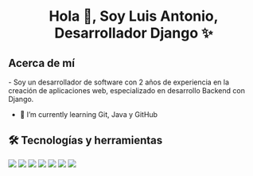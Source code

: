 <h1 align="center">Hola 👋, Soy Luis Antonio, Desarrollador Django ✨ </h1>

<h2> Acerca de mí </h2>
- Soy un desarrollador de software con 2 años de experiencia en la creación de aplicaciones web, especializado en desarrollo Backend con Django.
  
- 🌱 I’m currently learning Git, Java y GitHub

<h2>🛠️ Tecnologías y herramientas</h2>
<p>
  <img src="https://img.shields.io/badge/Python-14354C?style=for-the-badge&logo=python&logoColor=white">
  <img src="https://img.shields.io/badge/Django-092E20?style=for-the-badge&logo=django&logoColor=green">
  <img src="https://img.shields.io/badge/MySQL-005C84?style=for-the-badge&logo=mysql&logoColor=white">
  <img src="https://img.shields.io/badge/Git-F05032?style=for-the-badge&logo=git&logoColor=white">
  <img src="https://img.shields.io/badge/GitHub-100000?style=for-the-badge&logo=github&logoColor=white">
  
  <img src="https://img.shields.io/badge/JavaScript-F7DF1E?style=for-the-badge&logo=javascript&logoColor=black">
  <img src="https://img.shields.io/badge/HTML5-E34F26?style=for-the-badge&logo=html5&logoColor=white">
</p>
